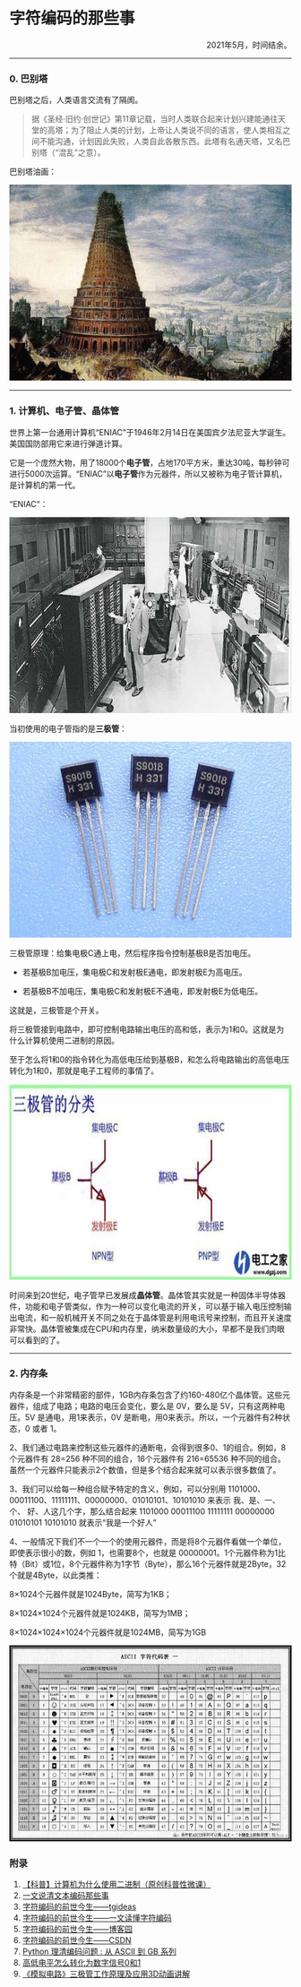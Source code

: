 # 字符编码的那些事
<p align="right">2021年5月，时间结余。</p>

---

### 0. 巴别塔

巴别塔之后，人类语言交流有了隔阂。

> 据《圣经·旧约·创世记》第11章记载，当时人类联合起来计划兴建能通往天堂的高塔；为了阻止人类的计划，上帝让人类说不同的语言，使人类相互之间不能沟通，计划因此失败，人类自此各散东西。此塔有名通天塔，又名巴别塔（“混乱”之意）。

巴别塔油画：

 <img src="..\pictures\comprehensive\babel.jpg" title="巴别塔" width="600px" height="350px">

---

### 1. 计算机、电子管、晶体管

世界上第一台通用计算机“ENIAC”于1946年2月14日在美国宾夕法尼亚大学诞生。美国国防部用它来进行弹道计算。

它是一个庞然大物，用了18000个**电子管**，占地170平方米，重达30吨，每秒钟可进行5000次运算。“ENIAC”以**电子管**作为元器件，所以又被称为电子管计算机，是计算机的第一代。

“ENIAC“：

 <img src="..\pictures\comprehensive\eniac.jpg" title="ENIAC" width="600px" height="350px">

当初使用的电子管指的是**三极管**：

 <img src="..\pictures\comprehensive\sanjiguan.jpg" title="三极管" width="600px" height="350px">

 三极管原理：给集电极C通上电，然后程序指令控制基极B是否加电压。

- 若基极B加电压，集电极C和发射极E通电，即发射极E为高电压。

- 若基极B不加电压，集电极C和发射极E不通电，即发射极E为低电压。

这就是，三极管是个开关。

将三极管接到电路中，即可控制电路输出电压的高和低，表示为1和0。这就是为什么计算机使用二进制的原因。

至于怎么将1和0的指令转化为高低电压给到基极B，和怎么将电路输出的高低电压转化为1和0，那就是电子工程师的事情了。

 <img src="..\pictures\comprehensive\sanjiguanfenlei.jpg" title="三极管分类" width="600px" height="350px">

时间来到20世纪，电子管早已发展成**晶体管**。晶体管其实就是一种固体半导体器件，功能和电子管类似，作为一种可以变化电流的开关，可以基于输入电压控制输出电流，和一般机械开关不同之处在于晶体管是利用电讯号来控制，而且开关速度非常快。晶体管被集成在CPU和内存里，纳米数量级的大小，早都不是我们肉眼可以看到的了。

---

### 2. 内存条

内存条是一个非常精密的部件，1GB内存条包含了约160-480亿个晶体管。这些元器件，组成了电路；电路的电压会变化，要么是 0V，要么是 5V，只有这两种电压。5V 是通电，用1来表示，0V 是断电，用0来表示。所以，一个元器件有2种状态，0 或者 1。

2、我们通过电路来控制这些元器件的通断电，会得到很多0、1的组合。例如，8个元器件有 28=256 种不同的组合，16个元器件有 216=65536 种不同的组合。虽然一个元器件只能表示2个数值，但是多个结合起来就可以表示很多数值了。

3、我们可以给每一种组合赋予特定的含义，例如，可以分别用 1101000、00011100、11111111、00000000、01010101、10101010 来表示 我、是、一、个、 好、人这几个字，那么结合起来 1101000 00011100 11111111 00000000 01010101 10101010 就表示“我是一个好人”

4、一般情况下我们不一个一个的使用元器件，而是将8个元器件看做一个单位，即使表示很小的数，例如 1，也需要8个，也就是 00000001。1个元器件称为1比特（Bit）或1位，8个元器件称为1字节（Byte），那么16个元器件就是2Byte，32个就是4Byte，以此类推：

8×1024个元器件就是1024Byte，简写为1KB；

8×1024×1024个元器件就是1024KB，简写为1MB；

8×1024×1024×1024个元器件就是1024MB，简写为1GB

 <img src="..\pictures\comprehensive\ASCII.png" title="ASCII表" width="600px" height="350px">

### 附录

1. [【科普】计算机为什么使用二进制（原创科普性微课）](https://www.bilibili.com/video/BV1Eb411n7fE)
2. [一文说清文本编码那些事](https://zhuanlan.zhihu.com/p/113772793)
3. [字符编码的前世今生——tgideas](https://tgideas.qq.com/webplat/info/news_version3/804/808/811/m579/201307/218730.shtml)
4. [字符编码的前世今生——一文读懂字符编码](https://cloud.tencent.com/developer/article/1450938)
5. [字符编码的前世今生——博客园](https://www.cnblogs.com/gollong/p/9359548.html)
6. [字符编码的前世今生——CSDN](https://blog.csdn.net/djh1179/article/details/102241469)
7. [Python 理清编码问题 : 从 ASCII 到 GB 系列](https://blog.csdn.net/BF02jgtRS00XKtCx/article/details/115410357)
8. [高低电平怎么转化为数字信号0和1](https://www.dgzj.com/dianzi/101441.html)
9. [《模拟电路》三极管工作原理及应用3D动画讲解](https://www.bilibili.com/video/BV1iA411x7Ke?from=search&seid=17314223776231235223)

